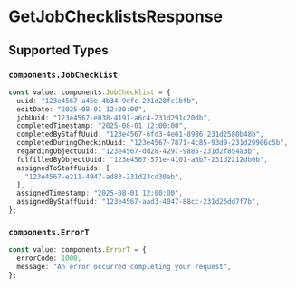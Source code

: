 # GetJobChecklistsResponse


## Supported Types

### `components.JobChecklist`

```typescript
const value: components.JobChecklist = {
  uuid: "123e4567-a45e-4b34-9dfc-231d28fc1bfb",
  editDate: "2025-08-01 12:00:00",
  jobUuid: "123e4567-e038-4191-a6c4-231d291c20db",
  completedTimestamp: "2025-08-01 12:00:00",
  completedByStaffUuid: "123e4567-6fd3-4e61-8986-231d2580b48b",
  completedDuringCheckinUuid: "123e4567-7871-4c85-93d9-231d29906c5b",
  regardingObjectUuid: "123e4567-dd28-4297-9885-231d2f854a3b",
  fulfilledByObjectUuid: "123e4567-571e-4101-a5b7-231d2212db0b",
  assignedToStaffUuids: [
    "123e4567-e211-4947-ad83-231d23cd30ab",
  ],
  assignedTimestamp: "2025-08-01 12:00:00",
  assignedByStaffUuid: "123e4567-aad3-4047-88cc-231d26dd7f7b",
};
```

### `components.ErrorT`

```typescript
const value: components.ErrorT = {
  errorCode: 1000,
  message: "An error occurred completing your request",
};
```

